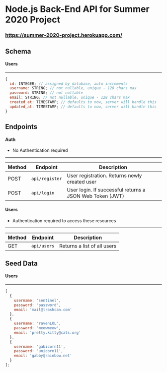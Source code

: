 # Node.js Back-End API for Summer 2020 Project

### https://summer-2020-project.herokuapp.com/

## Schema

#### Users

---

```js
{
  id: INTEGER; // assigned by database, auto increments
  username: STRING; // not nullable, unique - 128 chars max
  password: STRING; // not nullable
  email: STRING; // not nullable, unique - 128 chars max
  created_at: TIMESTAMP; // defaults to now, server will handle this
  updated_at: TIMESTAMP; // defaults to now, server will handle this
}
```

## Endpoints

#### Auth

- No Authentication required
---

| Method | Endpoint         | Description                                              |
| ------ | ---------------- | -------------------------------------------------------- |
| POST   | `api/register`   | User registration. Returns newly created user            |
| POST   | `api/login`      | User login. If successful returns a JSON Web Token (JWT) |

#### Users

- Authentication required to access these resources
---

| Method | Endpoint         | Description                                              |
| ------ | ---------------- | -------------------------------------------------------- |
| GET    | `api/users`      | Returns a list of all users                              |

## Seed Data

#### Users

---

```js
[
  {
    username: 'sentinel',
    password: 'password',
    email: 'mail@trashcan.com'
  },
  {
    username: 'ravenLOL',
    password: 'meowmeow',
    email: 'pretty.kitty@cats.org'
  },
  {
    username: 'gabicorn11',
    password: 'unicorn11',
    email: 'gabby@rainbow.net'
  }
];
```